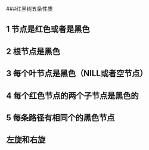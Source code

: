 
###红黑树五条性质
## 1 节点是红色或者是黑色
## 2 根节点是黑色
## 3 每个叶节点是黑色（NILL或者空节点）
## 4 每个红色节点的两个子节点是黑色的
## 5 每条路径有相同个的黑色节点

## 左旋和右旋